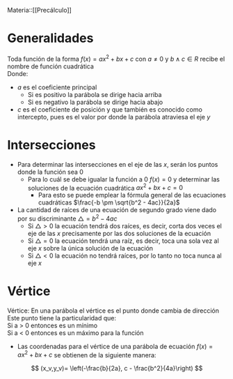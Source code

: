 Materia::[[Precálculo]]
# Generalidades

Toda función de la forma $f(x)= ax^2 + bx + c$ con $a \neq 0$ y $b \land c \in R$ recibe el nombre de función cuadrática  
Donde:

- $a$ es el coeficiente principal
    - Si es positivo la parábola se dirige hacia arriba
    - Si es negativo la parábola se dirige hacia abajo
- $c$ es el coeficiente de posición y que también es conocido como intercepto, pues es el valor por donde la parábola atraviesa el eje $y$

# Intersecciones

- Para determinar las intersecciones en el eje de las $x$, serán los puntos donde la función sea 0
    - Para lo cuál se debe igualar la función a 0 $f(x)= 0$ y determinar las soluciones de la ecuación cuadrática $ax^2+bx+c=0$
        - Para esto se puede emplear la fórmula general de las ecuaciones cuadráticas $\frac{-b \pm \sqrt{b^2 - 4ac}}{2a}$
- La cantidad de raíces de una ecuación de segundo grado viene dado por su discriminante $\triangle = b^2-4ac$
    - Si $\triangle > 0$ la ecuación tendrá dos raíces, es decir, corta dos veces el eje de las $x$ precisamente por las dos soluciones de la ecuación
    - Si $\triangle = 0$ la ecuación tendrá una raíz, es decir, toca una sola vez al eje $x$ sobre la única solución de la ecuación
    - Si $\triangle < 0$ la ecuación no tendrá raíces, por lo tanto no toca nunca al eje $x$

# Vértice

Vértice: En una parábola el vértice es el punto donde cambia de dirección  
Este punto tiene la particularidad que:  
Si a > 0 entonces es un mínimo  
Si a < 0 entonces es un máximo para la función

- Las coordenadas para el vértice de una parábola de ecuación $f(x)= ax^2+bx+c$ se obtienen de la siguiente manera:

$$
(x_v,y_v)= \left(-\frac{b}{2a}, c - \frac{b^2}{4a}\right)
$$